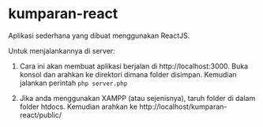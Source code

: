 # kumparan-react

Aplikasi sederhana yang dibuat menggunakan ReactJS.

Untuk menjalankannya di server:

1. Cara ini akan membuat aplikasi berjalan di http://localhost:3000. Buka konsol dan arahkan ke direktori dimana folder disimpan. Kemudian jalankan perintah `php server.php`

2. Jika anda menggunakan XAMPP (atau sejenisnya), taruh folder di dalam folder htdocs. Kemudian arahkan ke http://localhost/kumparan-react/public/
